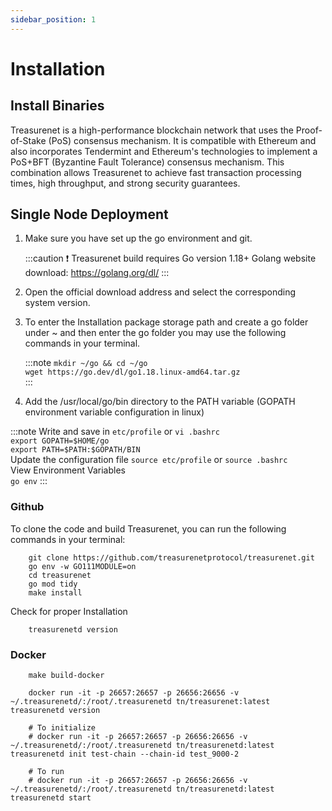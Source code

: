 ```yaml
---
sidebar_position: 1
---
```


# Installation

## Install Binaries

Treasurenet is a high-performance blockchain network that uses the Proof-of-Stake (PoS) consensus mechanism. It is compatible with Ethereum and also incorporates Tendermint and Ethereum's technologies to implement a PoS+BFT (Byzantine Fault Tolerance) consensus mechanism. This combination allows Treasurenet to achieve fast transaction processing times, high throughput, and strong security guarantees.

## Single Node Deployment

1. Make sure you have set up the go environment and git.

   :::caution
   ❗️ Treasurenet build requires Go version 1.18+ Golang website download: https://golang.org/dl/
   :::

2. Open the official download address and select the corresponding system version.

3. To enter the Installation package storage path and create a go folder under ~ and then enter the go folder you may use the following commands in your terminal.

   :::note
   `mkdir ~/go && cd ~/go` <br />
   `wget https://go.dev/dl/go1.18.linux-amd64.tar.gz`  
   :::

4. Add the /usr/local/go/bin directory to the PATH variable (GOPATH environment variable configuration in linux)

:::note
Write and save in `etc/profile` or `vi .bashrc` <br />
`export GOPATH=$HOME/go` <br />
`export PATH=$PATH:$GOPATH/BIN` <br />
Update the configuration file `source etc/profile` or `source .bashrc` <br />
View Environment Variables <br />
`go env`
:::

### Github

To clone the code and build Treasurenet, you can run the following commands in your terminal:

```shell
    git clone https://github.com/treasurenetprotocol/treasurenet.git
    go env -w GO111MODULE=on
    cd treasurenet
    go mod tidy
    make install
```

Check for proper Installation

```shell
    treasurenetd version
```

### Docker

```shell
    make build-docker
```

```shell
    docker run -it -p 26657:26657 -p 26656:26656 -v ~/.treasurenetd/:/root/.treasurenetd tn/treasurenet:latest treasurenetd version

    # To initialize
    # docker run -it -p 26657:26657 -p 26656:26656 -v ~/.treasurenetd/:/root/.treasurenetd tn/treasurenetd:latest treasurenetd init test-chain --chain-id test_9000-2

    # To run
    # docker run -it -p 26657:26657 -p 26656:26656 -v ~/.treasurenetd/:/root/.treasurenetd tn/treasurenetd:latest treasurenetd start

```

